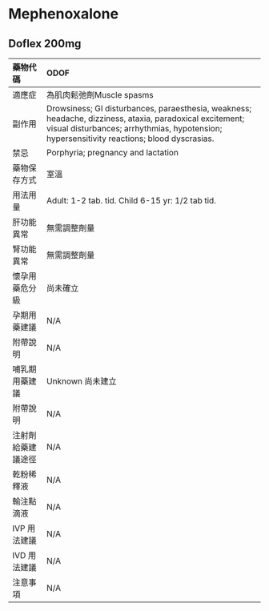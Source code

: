 # Mephenoxalone

## Doflex 200mg

| 藥物代碼 | ODOF |
| :--- | :--- |
| 適應症 | 為肌肉鬆弛劑Muscle spasms |
| 副作用 | Drowsiness; GI disturbances, paraesthesia, weakness;              headache, dizziness, ataxia, paradoxical excitement; visual disturbances;              arrhythmias, hypotension; hypersensitivity reactions; blood dyscrasias. |
| 禁忌 | Porphyria; pregnancy and lactation |
| 藥物保存方式 | 室溫 |
| 用法用量 | Adult: 1-2 tab. tid. Child 6-15 yr: 1/2 tab tid. |
| 肝功能異常 | 無需調整劑量 |
| 腎功能異常 | 無需調整劑量 |
| 懷孕用藥危分級 | 尚未確立 |
| 孕期用藥建議 | N/A |
| 附帶說明 | N/A |
| 哺乳期用藥建議 | Unknown 尚未建立 |
| 附帶說明 | N/A |
| 注射劑給藥建議途徑 | N/A |
| 乾粉稀釋液 | N/A |
| 輸注點滴液 | N/A |
| IVP 用法建議 | N/A |
| IVD 用法建議 | N/A |
| 注意事項 | N/A |

